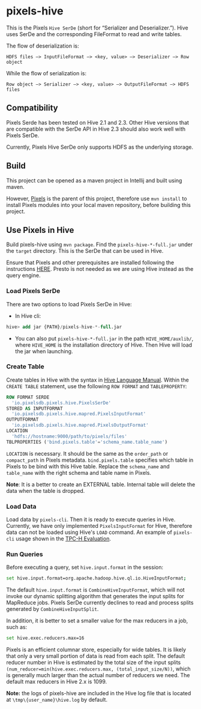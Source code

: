 # pixels-hive
This is the Pixels `Hive SerDe` (short for “Serializer and Deserializer.”).
Hive uses SerDe and the corresponding FileFormat to read and write tables.

The flow of deserialization is:
```
HDFS files –> InputFileFormat –> <key, value> –> Deserializer –> Row object
```
While the flow of serialization is:
```
Row object –> Serializer –> <key, value> –> OutputFileFormat –> HDFS files
```

## Compatibility
Pixels Serde has been tested on Hive 2.1 and 2.3. Other Hive versions that are compatible
with the SerDe API in Hive 2.3 should also work well with Pixels SerDe.

Currently, Pixels Hive SerDe only supports HDFS as the underlying storage.

## Build

This project can be opened as a maven project in Intellij and built using maven.

However, [Pixels](https://github.com/pixelsdb/pixels) is the parent of this project,
therefore use `mvn install` to install Pixels modules into your local maven repository,
before building this project.

## Use Pixels in Hive

Build pixels-hive using `mvn package`. Find the `pixels-hive-*-full.jar` under the `target` directory.
This is the SerDe that can be used in Hive.

Ensure that Pixels and other prerequisites are installed following the instructions
[HERE](https://github.com/pixelsdb/pixels/blob/master/docs/INSTALL.md). Presto is not needed as we are using Hive
instead as the query engine.

### Load Pixels SerDe
There are two options to load Pixels SerDe in Hive:

* In Hive cli:
```sql
hive> add jar {PATH}/pixels-hive-*-full.jar
```
* You can also put `pixels-hive-*-full.jar` in the path `HIVE_HOME/auxlib/`, where `HIVE_HOME` is the installation directory of Hive.
Then Hive will load the jar when launching.

### Create Table
Create tables in Hive with the syntax in [Hive Language Manual](https://cwiki.apache.org/confluence/display/Hive/LanguageManual+DDL#LanguageManualDDL-Create/Drop/Alter/UseDatabase).
Within the `CREATE TABLE` statement, use the following `ROW FORMAT` and `TABLEPROPERTY`:
```SQL
ROW FORMAT SERDE
  'io.pixelsdb.pixels.hive.PixelsSerDe' 
STORED AS INPUTFORMAT 
  'io.pixelsdb.pixels.hive.mapred.PixelsInputFormat' 
OUTPUTFORMAT 
  'io.pixelsdb.pixels.hive.mapred.PixelsOutputFormat'
LOCATION
  'hdfs://hostname:9000/path/to/pixels/files'
TBLPROPERTIES ('bind.pixels.table'='schema_name.table_name')
```
`LOCATION` is necessary. It should be the same as the `order_path`
or `compact_path` in Pixels metadata. `bind.pixels.table` specifies
which table in Pixels to be bind with this Hive table. Replace the `schema_name`
and `table_name` with the right schema and table name in Pixels.

**Note**: It is a better to create an EXTERNAL table. Internal table will delete the data
when the table is dropped.

### Load Data
Load data by `pixels-cli`. Then it is ready to execute queries in Hive.
Currently, we have only implemented `PixelsInputFormat` for Hive,
therefore data can not be loaded using Hive's `LOAD` command.
An example of `pixels-cli` usage shown in the [TPC-H Evaluation](https://github.com/pixelsdb/pixels/blob/master/docs/TPC-H.md).

### Run Queries
Before executing a query, set `hive.input.format` in the session:
```sh
set hive.input.format=org.apache.hadoop.hive.ql.io.HiveInputFormat;
```
The default `hive.input.format` is `CombineHiveInputFormat`, which
will not invoke our dynamic splitting algorithm that generates the input
splits for MapReduce jobs. Pixels SerDe currently declines to read
and process splits generated by `CombineHiveInputSplit`.

In addition, it is better to set a smaller value for the max
reducers in a job, such as:
```sh
set hive.exec.reducers.max=16
```
Pixels is an efficient columnar store, especially for wide tables.
It is likely that only a very small portion of data is read from each split.
The default reducer number in Hive is estimated by the total size
of the input splits `(num_reducer=min(hive.exec.reducers.max, (total_input_size/N))`, 
which is generally much larger than the actual number of reducers we need. 
The default max reducers in Hive 2.x is 1099.

**Note:** the logs of pixels-hive are included in the Hive log file that is located at `\tmp\{user_name}\hive.log`
 by default.